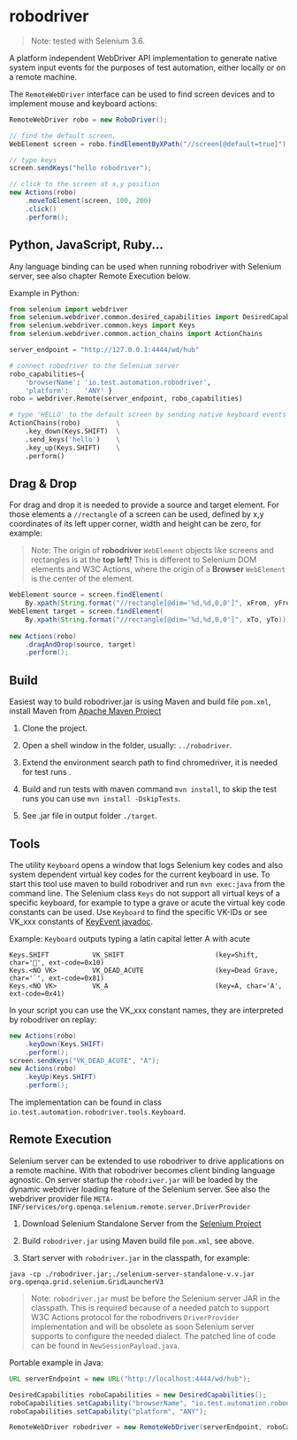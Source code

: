 # robodriver

> Note: tested with Selenium 3.6.

A platform independent WebDriver API implementation to generate native system input events for the 
purposes of test automation, either locally or on a remote machine.

The `RemoteWebDriver` interface can be used to find screen devices and to implement mouse and keyboard actions:

```java
RemoteWebDriver robo = new RoboDriver();

// find the default screen,
WebElement screen = robo.findElementByXPath("//screen[@default=true]");

// type keys 
screen.sendKeys("hello robodriver");

// click to the screen at x,y position
new Actions(robo)
	.moveToElement(screen, 100, 200)
	.click()
	.perform();
```

## Python, JavaScript, Ruby...

Any language binding can be used when running robodriver with Selenium server, see also chapter Remote Execution below. 

Example in Python:

```python
from selenium import webdriver
from selenium.webdriver.common.desired_capabilities import DesiredCapabilities
from selenium.webdriver.common.keys import Keys
from selenium.webdriver.common.action_chains import ActionChains

server_endpoint = "http://127.0.0.1:4444/wd/hub"

# connect robodriver to the Selenium server
robo_capabilities={
    'browserName': 'io.test.automation.robodriver', 
    'platform':    'ANY' }
robo = webdriver.Remote(server_endpoint, robo_capabilities)

# type 'HELLO' to the default screen by sending native keyboard events
ActionChains(robo)         \
    .key_down(Keys.SHIFT)  \
    .send_keys('hello')    \
    .key_up(Keys.SHIFT)    \
    .perform()
```

## Drag & Drop

For drag and drop it is needed to provide a source and target element. For those elements a `//rectangle` of a screen
can be used, defined by x,y coordinates of its left upper corner, width and height can be zero, for example:

> Note: The origin of **robodriver** `WebElement` objects like screens and rectangles is at the **top left!** 
> This is different to Selenium DOM elements and W3C Actions, where the origin of a **Browser** `WebElement` is the center of the element.

```java
WebElement source = screen.findElement(
	By.xpath(String.format("//rectangle[@dim='%d,%d,0,0']", xFrom, yFrom)));
WebElement target = screen.findElement(
	By.xpath(String.format("//rectangle[@dim='%d,%d,0,0']", xTo, yTo)));
  
new Actions(robo)
	.dragAndDrop(source, target)
	.perform();
```

## Build

Easiest way to build robodriver.jar is using Maven and build file `pom.xml`, install Maven from 
[Apache Maven Project](https://maven.apache.org/)

1. Clone the project.

1. Open a shell window in the folder, usually: `../robodriver`.

1. Extend the environment search path to find chromedriver, it is needed for test runs .

1. Build and run tests with maven command `mvn install`, to skip the test runs you can use `mvn install -DskipTests`.

1. See .jar file in output folder `./target`.

## Tools

The utility `Keyboard` opens a window that logs Selenium key codes and also system dependent virtual key codes 
for the current keyboard in use. 
To start this tool use maven to build robodriver and run `mvn exec:java` from the command line.
The Selenium class `Keys` do not support all virtual keys of a specific keyboard, for example to type a grave or acute 
the virtual key code constants can be used. Use `Keyboard` to find the specific VK-IDs or see VK_xxx constants of 
[KeyEvent javadoc](https://docs.oracle.com/javase/7/docs/api/java/awt/event/KeyEvent.html).
   
Example: `Keyboard` outputs typing a latin capital letter A with acute
```
Keys.SHIFT           VK_SHIFT                       (key=Shift, char='￿', ext-code=0x10)
Keys.<NO VK>         VK_DEAD_ACUTE                  (key=Dead Grave, char='`', ext-code=0x81)
Keys.<NO VK>         VK_A                           (key=A, char='A', ext-code=0x41)
```

In your script you can use the VK_xxx constant names, they are interpreted by robodriver on replay:
```java
new Actions(robo)
	.keyDown(Keys.SHIFT)
	.perform();
screen.sendKeys("VK_DEAD_ACUTE", "A"); 
new Actions(robo)
	.keyUp(Keys.SHIFT)
	.perform();
```

The implementation can be found in class `io.test.automation.robodriver.tools.Keyboard`. 


## Remote Execution

Selenium server can be extended to use robodriver to drive applications on a remote machine.
With that robodriver becomes client binding language agnostic. 
On server startup the `robodriver.jar` will be loaded by the 
dynamic webdriver loading feature of the Selenium server. 
See also the webdriver provider file `META-INF/services/org.openqa.selenium.remote.server.DriverProvider`  

1. Download Selenium Standalone Server from the [Selenium Project](http://www.seleniumhq.org/download/)

1. Build `robodriver.jar` using Maven build file `pom.xml`, see above.

1. Start server with `robodriver.jar` in the classpath, for example: 
```
java -cp ./robodriver.jar;./selenium-server-standalone-v.v.jar org.openqa.grid.selenium.GridLauncherV3
```

> Note: `robodriver.jar` must be before the Selenium server JAR in the classpath. 
> This is required because of a needed patch to support W3C Actions protocol for the robodrivers `DriverProvider` implementation
> and will be obsolete as soon Selenium server supports to configure the needed dialect. The patched line of code can be found in `NewSessionPayload.java`.

Portable example in Java:

```java
URL serverEndpoint = new URL("http://localhost:4444/wd/hub");

DesiredCapabilities roboCapabilities = new DesiredCapabilities();
roboCapabilities.setCapability("browserName", "io.test.automation.robodriver");
roboCapabilities.setCapability("platform", "ANY");

RemoteWebDriver robodriver = new RemoteWebDriver(serverEndpoint, roboCapabilities);
```
